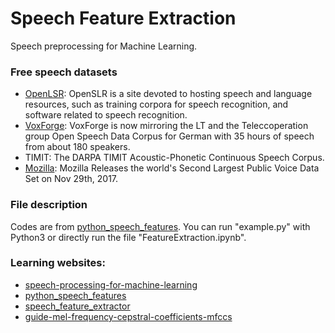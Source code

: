 # Speech Feature Extraction
Speech preprocessing for Machine Learning.

### Free speech datasets
* [OpenLSR](http://www.openslr.org): OpenSLR is a site devoted to hosting speech and language resources, such as training corpora for speech recognition, and software related to speech recognition.
* [VoxForge](http://www.voxforge.org/): VoxForge is now mirroring the LT and the Teleccoperation group Open Speech Data Corpus for German with 35 hours of speech from about 180 speakers. 
* TIMIT: The DARPA TIMIT Acoustic-Phonetic Continuous Speech Corpus.
* [Mozilla](https://medium.com/mozilla-open-innovation/sharing-our-common-voice-mozilla-releases-second-largest-public-voice-data-set-e88f7d6b7666): Mozilla Releases the world's Second Largest Public Voice Data Set on Nov 29th, 2017.

### File description
Codes are from [python_speech_features](https://github.com/jameslyons/python_speech_features). You can run "example.py" with Python3 or directly run the file "FeatureExtraction.ipynb".

### Learning websites:
* [speech-processing-for-machine-learning](http://haythamfayek.com/2016/04/21/speech-processing-for-machine-learning.html)
* [python_speech_features](https://github.com/jameslyons/python_speech_features)
* [speech_feature_extractor](https://github.com/ZhihaoDU/speech_feature_extractor)
* [guide-mel-frequency-cepstral-coefficients-mfccs](http://practicalcryptography.com/miscellaneous/machine-learning/guide-mel-frequency-cepstral-coefficients-mfccs/)
